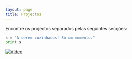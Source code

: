 ```yaml
---
layout: page
title: Projectos
---
```


Encontre os projectos separados pelas seguintes secções:

```python
s = "A serem cozinhados! Só um momento."
print s
```

[![Vídeo](http://img.youtube.com/vi/zEQ0L1AYyD0/0.jpg)](http://www.youtube.com/watch?v=zEQ0L1AYyD0)